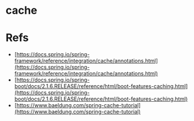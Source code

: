 # cache

# Refs

- [https://docs.spring.io/spring-framework/reference/integration/cache/annotations.html](https://docs.spring.io/spring-framework/reference/integration/cache/annotations.html)
- [https://docs.spring.io/spring-boot/docs/2.1.6.RELEASE/reference/html/boot-features-caching.html](https://docs.spring.io/spring-boot/docs/2.1.6.RELEASE/reference/html/boot-features-caching.html)
- [https://www.baeldung.com/spring-cache-tutorial](https://www.baeldung.com/spring-cache-tutorial)

